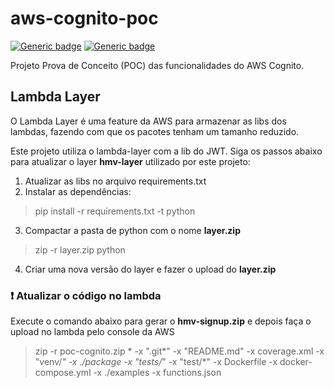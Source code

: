 # aws-cognito-poc
[![Generic badge](https://img.shields.io/badge/Linguagem-Python-yellow.svg)](https://www.python.org/)
[![Generic badge](https://img.shields.io/badge/AWS-Lambda-orange.svg)](https://aws.amazon.com/pt/lambda/)

Projeto Prova de Conceito (POC) das funcionalidades do AWS Cognito.

## Lambda Layer
O Lambda Layer é uma feature da AWS para armazenar as libs dos lambdas, fazendo com que os pacotes tenham um tamanho reduzido.

Este projeto utiliza o lambda-layer com a lib do JWT. Siga os passos abaixo para atualizar o layer **hmv-layer** utilizado por este projeto:

1. Atualizar as libs no arquivo requirements.txt
2. Instalar as dependências:
> pip install -r requirements.txt -t python
3. Compactar a pasta de python com o nome **layer.zip**
> zip -r layer.zip python
4. Criar uma nova versão do layer e fazer o upload do **layer.zip**

### :exclamation: Atualizar o código no lambda
Execute o comando abaixo para gerar o **hmv-signup.zip** e depois faça o upload no lambda pelo console da AWS
> zip -r poc-cognito.zip * -x ".git*" -x "README.md" -x coverage.xml -x "venv/*" -x ./package -x "tests/*" -x "test/*" -x Dockerfile -x docker-compose.yml -x ./examples -x functions.json

